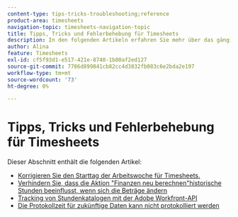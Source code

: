 ```yaml
---
content-type: tips-tricks-troubleshooting;reference
product-area: timesheets
navigation-topic: timesheets-navigation-topic
title: Tipps, Tricks und Fehlerbehebung für Timesheets
description: In den folgenden Artikeln erfahren Sie mehr über das gängige Timesheet-Verhalten oder wie potenzielle Probleme mit Timesheets behoben werden können.
author: Alina
feature: Timesheets
exl-id: cf5f93d1-e517-421e-8740-1b80af2ed127
source-git-commit: 7786d899841cb82cc4d3832fb083c6e2bda2e197
workflow-type: tm+mt
source-wordcount: '73'
ht-degree: 0%

---
```


# Tipps, Tricks und Fehlerbehebung für Timesheets

Dieser Abschnitt enthält die folgenden Artikel:

* [Korrigieren Sie den Starttag der Arbeitswoche für Timesheets.](../../timesheets/tips-tricks-and-troubleshooting/correct-start-day-of-work-week.md)
* [Verhindern Sie, dass die Aktion &quot;Finanzen neu berechnen&quot;historische Stunden beeinflusst, wenn sich die Beträge ändern](../../timesheets/tips-tricks-and-troubleshooting/prevent-recalculate-finance-action.md)
* [Tracking von Stundenkatalogen mit der Adobe Workfront-API](../../timesheets/tips-tricks-and-troubleshooting/track-hour-records-with-wfapi.md)
* [Die Protokollzeit für zukünftige Daten kann nicht protokolliert werden](../../timesheets/tips-tricks-and-troubleshooting/unable-to-log-time-future-dates.md)
